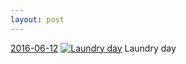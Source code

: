 ```yaml
---
layout: post
---
```


<p>
  <time><a href="/502">2016-06-12</a></time>
  <a href="/502"><img src="{{ site.assets_url }}/502-640.jpg" srcset="{{ site.assets_url }}/502-1280.jpg 1280w, {{ site.assets_url }}/502-960.jpg 960w, {{ site.assets_url }}/502-640.jpg 640w, {{ site.assets_url }}/502-320.jpg 320w" sizes="(min-width: 700px) 50vw, calc(100vw - 2rem)" alt="Laundry day" /></a>
  <span>Laundry day</span>
</p>
